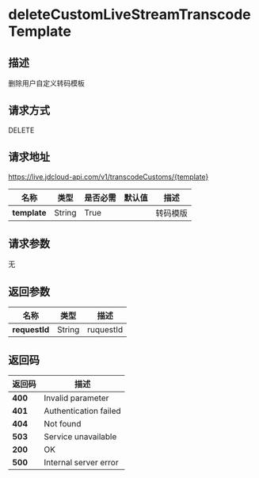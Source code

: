 # deleteCustomLiveStreamTranscodeTemplate


## 描述
删除用户自定义转码模板

## 请求方式
DELETE

## 请求地址
https://live.jdcloud-api.com/v1/transcodeCustoms/{template}

|名称|类型|是否必需|默认值|描述|
|---|---|---|---|---|
|**template**|String|True| |转码模版|

## 请求参数
无


## 返回参数
|名称|类型|描述|
|---|---|---|
|**requestId**|String|ruquestId|


## 返回码
|返回码|描述|
|---|---|
|**400**|Invalid parameter|
|**401**|Authentication failed|
|**404**|Not found|
|**503**|Service unavailable|
|**200**|OK|
|**500**|Internal server error|

